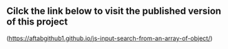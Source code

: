 ## Cilck the link below to visit the published version of this project

(https://aftabgithub1.github.io/js-input-search-from-an-array-of-object/)
